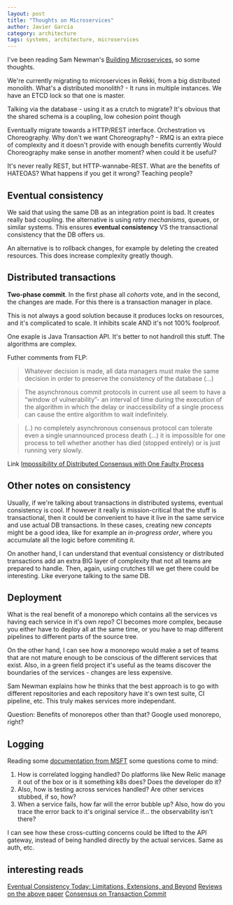 ```yaml
---
layout: post
title: "Thoughts on Microservices"
author: Javier García
category: architecture
tags: systems, architecture, microservices
---
```


I've been reading Sam Newman's [Building Microservices][0], so some thoughts.

We're currently migrating to microservices in Rekki, from a big distributed
monolith.  What's a distributed monolith? - It runs in multiple instances.  We
have an ETCD lock so that one is master.


Talking via the database - using it as a crutch to migrate? It's obvious that
the shared schema is a coupling, low cohesion point though

Eventually migrate towards a HTTP/REST interface. Orchestration vs
Choreography.  Why don't we want Choreography? - RMQ is an extra piece of
complexity and it doesn't provide with enough benefits currently Would
Choreography make sense in another moment? when could it be useful?

It's never really REST, but HTTP-wannabe-REST. What are the benefits of
HATEOAS? What happens if you get it wrong? Teaching people?

## Eventual consistency

We said that using the same DB as an integration point is bad. It creates
really bad coupling. the alternative is using _retry mechanisms_, queues, or
similar systems. This ensures **eventual consistency** VS the transactional
consistency that the DB offers us.

An alternative is to rollback changes, for example by deleting the created
resources. This does increase complexity greatly though.

## Distributed transactions

**Two-phase commit**. In the first phase all _cohorts_ vote, and in the second,
the changes are made. For this there is a transaction manager in place.

This is not always a good solution because it produces locks on resources, and
it's complicated to scale. It inhibits scale AND it's not 100% foolproof.

One exaple is Java Transaction API. It's better to not handroll this stuff. The
algorithms are complex.

Futher comments from FLP:

> Whatever decision is made, all data managers must make the same decision in
> order to preserve the consistency of the database (...)

> The asynchronous commit protocols in current use all seem to have a “window
> of vulnerability”- an interval of time during the execution of the algorithm
> in which the delay or inaccessibility of a single process can cause the
> entire algorithm to wait indefinitely.

> (..) no completely asynchronous consensus protocol can tolerate even a single
> unannounced process death (...) it is impossible for one process to tell
> whether another has died (stopped entirely) or is just running very slowly.

Link [Impossibility of Distributed Consensus with One Faulty Process][3]

## Other notes on consistency

Usually, if we're talking about transactions in distributed systems, eventual
consistency is cool. If however it really is mission-critical that the stuff is
transactional, then it could be convenient to have it live in the same service
and use actual DB transactions. In these cases, creating new _concepts_ might
be a good idea, like for example an _in-progress order_, where you accumulate
all the logic before commiting it.

On another hand, I can understand that eventual consistency or distributed
transactions add an extra BIG layer of complexity that not all teams are
prepared to handle. Then, again, using crutches till we get there could be
interesting. Like everyone talking to the same DB.


## Deployment

What is the real benefit of a monorepo which contains all the services vs having each
service in it's own repo? CI becomes more complex, because you either have to deploy all
at the same time, or you have to map different pipelines to different parts of the source
tree.

On the other hand, I can see how a monorepo would make a set of teams that are not mature
enough to be conscious of the different services that exist. Also, in a green field project
it's useful as the teams discover the boundaries of the services - changes are less expensive.

Sam Newman explains how he thinks that the best approach is to go with different repositories
and each repository have it's own test suite, CI pipeline, etc. This truly makes services
more independant.

Question: Benefits of monorepos other than that? Google used monorepo, right?

## Logging

Reading some [documentation from MSFT][5] some questions come to mind:

1. How is correlated logging handled? Do platforms like New Relic manage it out of the box
   or is it something k8s does? Does the developer do it?
2. Also, how is testing across services handled? Are other services stubbed, if so, how?
3. When a service fails, how far will the error bubble up? Also, how do you trace the error
back to it's original service if... the observability isn't there?

I can see how these cross-cutting concerns could be lifted to the API gateway, instead
of being handled directly by the actual services. Same as auth, etc.


## interesting reads

[Eventual Consistency Today: Limitations, Extensions, and Beyond][1]
[Reviews on the above paper][2]
[Consensus on Transaction Commit][4]



[0]: https://www.goodreads.com/book/show/22512931-building-microservices
[1]: https://queue.acm.org/detail.cfm?id=2462076
[2]: https://web.eecs.umich.edu/~mozafari/fall2018/eecs584/reviews/summaries/summary29.html
[3]: https://groups.csail.mit.edu/tds/papers/Lynch/jacm85.pdf
[4]: https://arxiv.org/pdf/cs/0408036.pdf
[5]: https://docs.microsoft.com/en-us/azure/architecture/guide/architecture-styles/microservices
